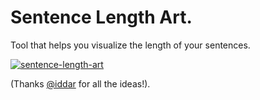# Sentence Length Art.
Tool that helps you visualize the length of your sentences.

[![sentence-length-art](docs-assets/thumbnail.png)](http://javier.xyz/sentence-length-art/)

(Thanks [@iddar](http://github.com/iddar/) for all the ideas!).


